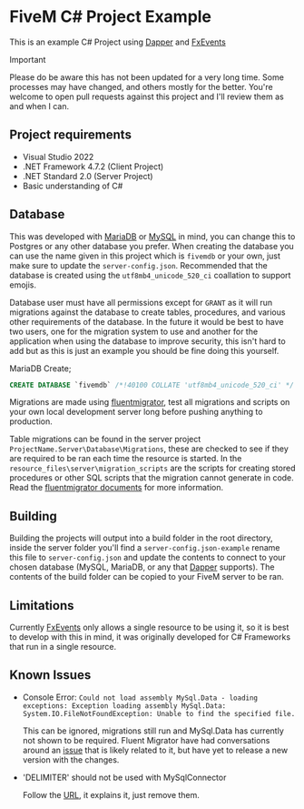 # FiveM C# Project Example

This is an example C# Project using [Dapper](https://github.com/DapperLib/Dapper) and [FxEvents](https://github.com/manups4e/FxEvents)

> [!IMPORTANT]  
> Please do be aware this has not been updated for a very long time. Some processes may have changed, and others mostly for the better. You're welcome to open pull requests against this project and I'll review them as and when I can.

## Project requirements

- Visual Studio 2022
- .NET Framework 4.7.2 (Client Project)
- .NET Standard 2.0 (Server Project)
- Basic understanding of C#

## Database

This was developed with [MariaDB](https://mariadb.org/) or [MySQL](https://www.mysql.com/) in mind, you can change this to Postgres or any other database you prefer. When creating the database you can use the name given in this project which is `fivemdb` or your own, just make sure to update the `server-config.json`. Recommended that the database is created using the `utf8mb4_unicode_520_ci` coallation to support emojis.

Database user must have all permissions except for `GRANT` as it will run migrations against the database to create tables, procedures, and various other requirements of the database. In the future it would be best to have two users, one for the migration system to use and another for the application when using the database to improve security, this isn't hard to add but as this is just an example you should be fine doing this yourself.

MariaDB Create;

```sql
CREATE DATABASE `fivemdb` /*!40100 COLLATE 'utf8mb4_unicode_520_ci' */
```

Migrations are made using [fluentmigrator](https://github.com/fluentmigrator/fluentmigrator), test all migrations and scripts on your own local development server long before pushing anything to production.

Table migrations can be found in the server project `ProjectName.Server\Database\Migrations`, these are checked to see if they are required to be ran each time the resource is started. In the `resource_files\server\migration_scripts` are the scripts for creating stored procedures or other SQL scripts that the migration cannot generate in code. Read the [fluentmigrator documents](https://fluentmigrator.github.io/) for more information.

## Building

Building the projects will output into a build folder in the root directory, inside the server folder you'll find a `server-config.json-example` rename this file to `server-config.json` and update the contents to connect to your chosen database (MySQL, MariaDB, or any that [Dapper](https://github.com/DapperLib/Dapper) supports). The contents of the build folder can be copied to your FiveM server to be ran.

## Limitations

Currently [FxEvents](https://github.com/manups4e/FxEvents) only allows a single resource to be using it, so it is best to develop with this in mind, it was originally developed for C# Frameworks that run in a single resource.

## Known Issues

- Console Error: `Could not load assembly MySql.Data - loading exceptions: Exception loading assembly MySql.Data: System.IO.FileNotFoundException: Unable to find the specified file.`

  This can be ignored, migrations still run and MySql.Data has currently not shown to be required. Fluent Migrator have had conversations around an [issue](https://github.com/fluentmigrator/fluentmigrator/pull/1600) that is likely related to it, but have yet to release a new version with the changes.

- 'DELIMITER' should not be used with MySqlConnector

  Follow the [URL](https://fl.vu/mysql-delimiter), it explains it, just remove them.
